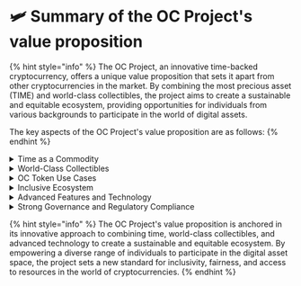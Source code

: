 # 🛩 Summary of the OC Project's value proposition

{% hint style="info" %}
The OC Project, an innovative time-backed cryptocurrency, offers a unique value proposition that sets it apart from other cryptocurrencies in the market. By combining the most precious asset (TIME) and world-class collectibles, the project aims to create a sustainable and equitable ecosystem, providing opportunities for individuals from various backgrounds to participate in the world of digital assets.

The key aspects of the OC Project's value proposition are as follows:
{% endhint %}

<details>

<summary>Time as a Commodity</summary>

The OC Project's concept of proof of time acknowledges the fundamental importance of time in everyone's lives. By utilizing time as a means of mining OC tokens, the project promotes fairness and equal access to resources.

</details>

<details>

<summary>World-Class Collectibles</summary>

By connecting the OC tokens to a diverse range of valuable collectibles, the project offers a unique store of value for investors and participants, simultaneously preserving the value of wealth.

</details>

<details>

<summary>OC Token Use Cases</summary>

The OC tokens have multiple use cases, including serving as a store of value, representing ownership of collectibles, and enabling participation in the OC ecosystem. The tokens can also be used for staking and governance decisions, providing a versatile tool for miners and other participants.

</details>

<details>

<summary>Inclusive Ecosystem</summary>

The staged roadshow, partnerships with NGOs, and outreach to underprivileged communities demonstrate the OC Project's commitment to creating an inclusive and accessible platform. By promoting fairness, equality, and access to resources, the project aims to empower individuals across the globe to take part in the growing digital economy.

</details>

<details>

<summary>Advanced Features and Technology</summary>

Leveraging the TON Blockchain's cutting-edge technology, the OC Project offers a robust and secure platform for token management and collectible vaulting. With advanced features such as smart contract management, automatic distribution of proceeds, and various mining accelerators, the project delivers an engaging and efficient experience for participants.

</details>

<details>

<summary>Strong Governance and Regulatory Compliance</summary>

The OC Project is committed to maintaining a transparent and accountable platform, ensuring compliance with relevant regulations and best practices. This commitment fosters trust among users and safeguards the long-term success of the project.

</details>

{% hint style="info" %}
The OC Project's value proposition is anchored in its innovative approach to combining time, world-class collectibles, and advanced technology to create a sustainable and equitable ecosystem. By empowering a diverse range of individuals to participate in the digital asset space, the project sets a new standard for inclusivity, fairness, and access to resources in the world of cryptocurrencies.
{% endhint %}

